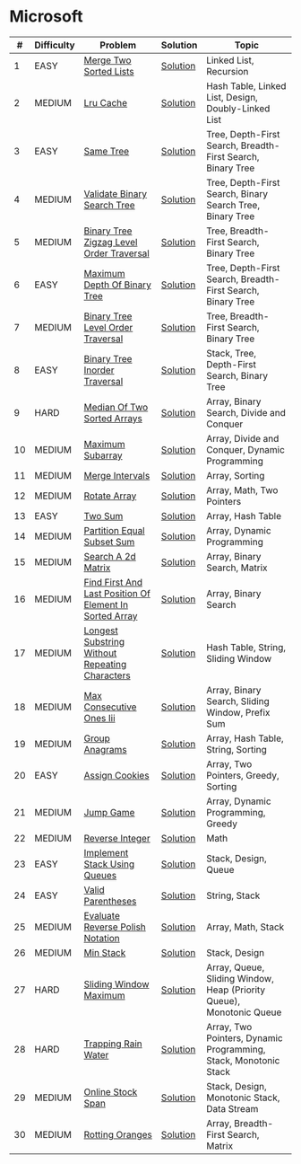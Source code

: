# Microsoft

| #  | Difficulty | Problem                                                                                                                                          | Solution                                                             | Topic                                                                |
|----|------------|--------------------------------------------------------------------------------------------------------------------------------------------------|----------------------------------------------------------------------|----------------------------------------------------------------------|
| 1  | EASY       | [Merge Two Sorted Lists](https://leetcode.com/problems/merge-two-sorted-lists)                                                                   | [Solution](../coding/datastructures/linkedList/LinkedList.java)      | Linked List, Recursion                                               |
| 2  | MEDIUM     | [Lru Cache](https://leetcode.com/problems/lru-cache)                                                                                             | [Solution](../coding/datastructures/linkedList/LRUCache.java)        | Hash Table, Linked List, Design, Doubly-Linked List                  |
| 3  | EASY       | [Same Tree](https://leetcode.com/problems/same-tree)                                                                                             | [Solution](../coding/datastructures/binaryTree/Solutions.java)       | Tree, Depth-First Search, Breadth-First Search, Binary Tree          |
| 4  | MEDIUM     | [Validate Binary Search Tree](https://leetcode.com/problems/validate-binary-search-tree)                                                         | [Solution](../coding/datastructures/binaryTree/Solutions.java)       | Tree, Depth-First Search, Binary Search Tree, Binary Tree            |
| 5  | MEDIUM     | [Binary Tree Zigzag Level Order Traversal](https://leetcode.com/problems/binary-tree-zigzag-level-order-traversal)                               | [Solution](../coding/datastructures/binaryTree/Solutions.java)       | Tree, Breadth-First Search, Binary Tree                              |
| 6  | EASY       | [Maximum Depth Of Binary Tree](https://leetcode.com/problems/maximum-depth-of-binary-tree)                                                       | [Solution](../coding/datastructures/binaryTree/Solutions.java)       | Tree, Depth-First Search, Breadth-First Search, Binary Tree          |
| 7  | MEDIUM     | [Binary Tree Level Order Traversal](https://leetcode.com/problems/binary-tree-level-order-traversal)                                             | [Solution](../coding/datastructures/binaryTree/Solutions.java)       | Tree, Breadth-First Search, Binary Tree                              |
| 8  | EASY       | [Binary Tree Inorder Traversal](https://leetcode.com/problems/binary-tree-inorder-traversal)                                                     | [Solution](../coding/datastructures/binaryTree/Solutions.java)       | Stack, Tree, Depth-First Search, Binary Tree                         |
| 9  | HARD       | [Median Of Two Sorted Arrays](https://leetcode.com/problems/median-of-two-sorted-arrays)                                                         | [Solution](../coding/algorithms/SearchingAlgorithms.java)            | Array, Binary Search, Divide and Conquer                             |
| 10 | MEDIUM     | [Maximum Subarray](https://leetcode.com/problems/maximum-subarray)                                                                               | [Solution](../coding/datastructures/arrays/SubArrays.java)           | Array, Divide and Conquer, Dynamic Programming                       |
| 11 | MEDIUM     | [Merge Intervals](https://leetcode.com/problems/merge-intervals)                                                                                 | [Solution](../coding/datastructures/arrays/SubArrays.java)           | Array, Sorting                                                       |
| 12 | MEDIUM     | [Rotate Array](https://leetcode.com/problems/rotate-array)                                                                                       | [Solution](../coding/datastructures/arrays/RotateArrays.java)        | Array, Math, Two Pointers                                            |
| 13 | EASY       | [Two Sum](https://leetcode.com/problems/two-sum)                                                                                                 | [Solution](../coding/datastructures/hashMapAndSet/Solutions.java)    | Array, Hash Table                                                    |
| 14 | MEDIUM     | [Partition Equal Subset Sum](https://leetcode.com/problems/partition-equal-subset-sum)                                                           | [Solution](../coding/algorithms/DynamicProgramming.java)             | Array, Dynamic Programming                                           |
| 15 | MEDIUM     | [Search A 2d Matrix](https://leetcode.com/problems/search-a-2d-matrix)                                                                           | [Solution](../coding/algorithms/SearchingAlgorithms.java)            | Array, Binary Search, Matrix                                         |
| 16 | MEDIUM     | [Find First And Last Position Of Element In Sorted Array](https://leetcode.com/problems/find-first-and-last-position-of-element-in-sorted-array) | [Solution](../coding/algorithms/SearchingAlgorithms.java)            | Array, Binary Search                                                 |
| 17 | MEDIUM     | [Longest Substring Without Repeating Characters](https://leetcode.com/problems/longest-substring-without-repeating-characters)                   | [Solution](../coding/algorithms/SlidingWindow.java)                  | Hash Table, String, Sliding Window                                   |
| 18 | MEDIUM     | [Max Consecutive Ones Iii](https://leetcode.com/problems/max-consecutive-ones-iii)                                                               | [Solution](../coding/algorithms/SlidingWindow.java)                  | Array, Binary Search, Sliding Window, Prefix Sum                     |
| 19 | MEDIUM     | [Group Anagrams](https://leetcode.com/problems/group-anagrams)                                                                                   | [Solution](../coding/algorithms/SortingAlgorithms.java)              | Array, Hash Table, String, Sorting                                   |
| 20 | EASY       | [Assign Cookies](https://leetcode.com/problems/assign-cookies)                                                                                   | [Solution](../coding/algorithms/GreedyAlgorithms.java)               | Array, Two Pointers, Greedy, Sorting                                 |
| 21 | MEDIUM     | [Jump Game](https://leetcode.com/problems/jump-game)                                                                                             | [Solution](../coding/algorithms/GreedyAlgorithms.java)               | Array, Dynamic Programming, Greedy                                   |
| 22 | MEDIUM     | [Reverse Integer](https://leetcode.com/problems/reverse-integer)                                                                                 | [Solution](../coding/miscellaneous/ReverseInteger.java)              | Math                                                                 |
| 23 | EASY       | [Implement Stack Using Queues](https://leetcode.com/problems/implement-stack-using-queues)                                                       | [Solution](../coding/datastructures/stackAndQueue/MyStack.java)      | Stack, Design, Queue                                                 |
| 24 | EASY       | [Valid Parentheses](https://leetcode.com/problems/valid-parentheses)                                                                             | [Solution](../coding/datastructures/stackAndQueue/Solution.java)     | String, Stack                                                        |
| 25 | MEDIUM     | [Evaluate Reverse Polish Notation](https://leetcode.com/problems/evaluate-reverse-polish-notation)                                               | [Solution](../coding/datastructures/stackAndQueue/Solution.java)     | Array, Math, Stack                                                   |
| 26 | MEDIUM     | [Min Stack](https://leetcode.com/problems/min-stack)                                                                                             | [Solution](../coding/datastructures/stackAndQueue/MinStack.java)     | Stack, Design                                                        |
| 27 | HARD       | [Sliding Window Maximum](https://leetcode.com/problems/sliding-window-maximum)                                                                   | [Solution](../coding/datastructures/stackAndQueue/MinStack.java)     | Array, Queue, Sliding Window, Heap (Priority Queue), Monotonic Queue |
| 28 | HARD       | [Trapping Rain Water](https://leetcode.com/problems/trapping-rain-water)                                                                         | [Solution](../coding/datastructures/stackAndQueue/MinStack.java)     | Array, Two Pointers, Dynamic Programming, Stack, Monotonic Stack     |
| 29 | MEDIUM     | [Online Stock Span](https://leetcode.com/problems/online-stock-span)                                                                             | [Solution](../coding/datastructures/stackAndQueue/StockSpanner.java) | Stack, Design, Monotonic Stack, Data Stream                          |
| 30 | MEDIUM | [Rotting Oranges](https://leetcode.com/problems/rotting-oranges) | [Solution](../coding/datastructures/graph/BFSSolution.java) | Array, Breadth-First Search, Matrix |

